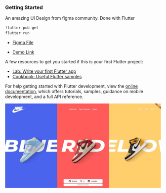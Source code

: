 ### Getting Started

An amazing UI Design from figma community. Done with Flutter

```bash
flutter pub get
flutter run
```

- [Figma File ](<https://www.figma.com/design/Sn883J01rFsGdS14wujOGz/Intro-Slider-Effect-Animation-di-Figma-(Community)?node-id=0%3A1&t=xnD31wuPmzp6nC0g-1>)

- [Demo Link](https://flutter-nike-animation.netlify.app/)

A few resources to get you started if this is your first Flutter project:

- [Lab: Write your first Flutter app](https://docs.flutter.dev/get-started/codelab)
- [Cookbook: Useful Flutter samples](https://docs.flutter.dev/cookbook)

For help getting started with Flutter development, view the
[online documentation](https://docs.flutter.dev/), which offers tutorials,
samples, guidance on mobile development, and a full API reference.

<img src="./ui.gif"/>
